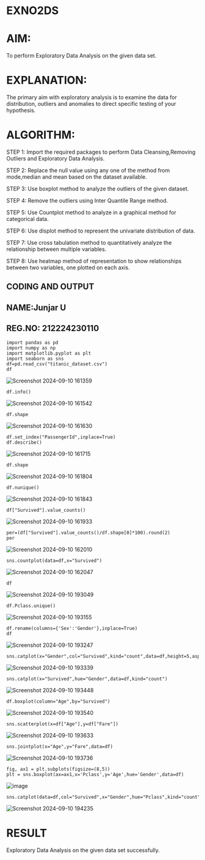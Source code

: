 # EXNO2DS
# AIM:
To perform Exploratory Data Analysis on the given data set.
      
# EXPLANATION:
The primary aim with exploratory analysis is to examine the data for distribution, outliers and anomalies to direct specific testing of your hypothesis.
  
# ALGORITHM:
STEP 1: Import the required packages to perform Data Cleansing,Removing Outliers and Exploratory Data Analysis.

STEP 2: Replace the null value using any one of the method from mode,median and mean based on the dataset available.

STEP 3: Use boxplot method to analyze the outliers of the given dataset.

STEP 4: Remove the outliers using Inter Quantile Range method.

STEP 5: Use Countplot method to analyze in a graphical method for categorical data.

STEP 6: Use displot method to represent the univariate distribution of data.

STEP 7: Use cross tabulation method to quantitatively analyze the relationship between multiple variables.

STEP 8: Use heatmap method of representation to show relationships between two variables, one plotted on each axis.

## CODING AND OUTPUT

## NAME:Junjar U
## REG.NO: 212224230110
```
import pandas as pd
import numpy as np
import matplotlib.pyplot as plt
import seaborn as sns 
df=pd.read_csv("titanic_dataset.csv")
df
```
![Screenshot 2024-09-10 161359](https://github.com/user-attachments/assets/a19ac75f-2598-4a78-8028-f51d3d167448)
```
df.info()
```
![Screenshot 2024-09-10 161542](https://github.com/user-attachments/assets/a4cff9be-b822-44d9-b860-b93958c6f46d)
```
df.shape
```
![Screenshot 2024-09-10 161630](https://github.com/user-attachments/assets/1d5d6409-28ad-4170-8c4e-9ca136fbf975)
```
df.set_index("PassengerId",inplace=True)
df.describe()
```
![Screenshot 2024-09-10 161715](https://github.com/user-attachments/assets/7517f446-2232-4354-bacf-3588627c9681)
```
df.shape
```
![Screenshot 2024-09-10 161804](https://github.com/user-attachments/assets/099f3b28-ff0e-4562-bfa6-29ee683d390a)

```
df.nunique()
```
![Screenshot 2024-09-10 161843](https://github.com/user-attachments/assets/9161a28b-ab1e-44fe-8e83-7d86420102ae)
```
df["Survived"].value_counts()
```
![Screenshot 2024-09-10 161933](https://github.com/user-attachments/assets/079c8360-d6f2-4aae-8b90-fd4f5117d925)
```
per=(df["Survived"].value_counts()/df.shape[0]*100).round(2)
per
```
![Screenshot 2024-09-10 162010](https://github.com/user-attachments/assets/4465d3e3-aa63-4aec-9811-5cdae6578329)
```
sns.countplot(data=df,x="Survived")
```
![Screenshot 2024-09-10 162047](https://github.com/user-attachments/assets/c0cf2836-37f2-4375-8c23-4683bb745434)
```
df
```
![Screenshot 2024-09-10 193049](https://github.com/user-attachments/assets/21973863-d4ef-4d5f-8b3e-b9a8bf6d6ac2)
```
df.Pclass.unique()
```
![Screenshot 2024-09-10 193155](https://github.com/user-attachments/assets/f885d8c6-8853-4b1a-8e78-7f6067cb479c)
```
df.rename(columns={'Sex':'Gender'},inplace=True)
df
```
![Screenshot 2024-09-10 193247](https://github.com/user-attachments/assets/3d3614e7-1832-4802-8fca-d70a86df9369)

```
sns.catplot(x="Gender",col="Survived",kind="count",data=df,height=5,aspect=.7)
```
![Screenshot 2024-09-10 193339](https://github.com/user-attachments/assets/c8b44162-3a88-431b-b21f-29b467e3ecbc)
```
sns.catplot(x="Survived",hue="Gender",data=df,kind="count")
```
![Screenshot 2024-09-10 193448](https://github.com/user-attachments/assets/3abf2cac-ad2d-416d-8fa4-b6323a2b08fd)
```
df.boxplot(column="Age",by="Survived")
```
![Screenshot 2024-09-10 193540](https://github.com/user-attachments/assets/42095543-8ea8-44cd-bb87-00896d5d65ae)
```
sns.scatterplot(x=df["Age"],y=df["Fare"])
```
![Screenshot 2024-09-10 193633](https://github.com/user-attachments/assets/be003743-cb0f-40df-b419-167c37da8b0e)
```
sns.jointplot(x="Age",y="Fare",data=df)
```
![Screenshot 2024-09-10 193736](https://github.com/user-attachments/assets/9bc1238d-accf-4719-b6bc-f0d22508491e)

```
fig, ax1 = plt.subplots(figsize=(8,5))
plt = sns.boxplot(ax=ax1,x='Pclass',y='Age',hue='Gender',data=df)
```
![image](https://github.com/user-attachments/assets/e8ae7471-ddf7-43f6-a837-e2fe2a51f3f0)
```
sns.catplot(data=df,col="Survived",x="Gender",hue="Pclass",kind="count")

```
![Screenshot 2024-09-10 194235](https://github.com/user-attachments/assets/3342116c-1702-434a-aadd-994dfc55974b)


# RESULT

Exploratory Data Analysis on the given data set successfully.
